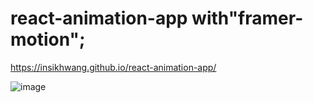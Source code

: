 # react-animation-app with"framer-motion";

https://insikhwang.github.io/react-animation-app/

![image](https://github.com/InSIkHwang/react-animation-app/assets/85327744/4b655936-f4cc-4671-9f80-d3075786d1b3)
